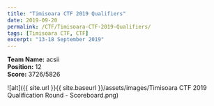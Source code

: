 ```yaml
---
title: "Timisoara CTF 2019 Qualifiers"
date: 2019-09-20
permalink: /CTF/Timisoara-CTF-2019-Qualifiers/
tags: [Timisoara CTF, CTF]
excerpt: "13-18 September 2019"
--- 
```


**Team Name:** acsii  
**Position:** 12  
**Score:** 3726/5826

![alt]({{ site.url }}{{ site.baseurl }}/assets/images/Timisoara CTF 2019 Qualification Round - Scoreboard.png)

